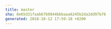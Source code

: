 ```yaml
---
title: master
sha: 8e65d31faab67b9844bbbaaa6245b2da2dd97b76
generated: 2018-10-12 17:59:18 +0200
---
```

